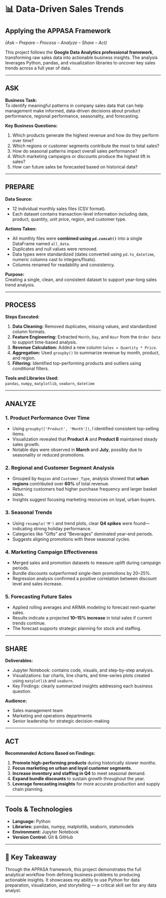 # 📊 Data-Driven Sales Trends

## Applying the APPASA Framework  
*(Ask – Prepare – Process – Analyze – Share – Act)*  

This project follows the **Google Data Analytics professional framework**, transforming raw sales data into actionable business insights. The analysis leverages Python, pandas, and visualization libraries to uncover key sales trends across a full year of data.

---

## ASK  
**Business Task:**  
To identify meaningful patterns in company sales data that can help management make informed, data-driven decisions about product performance, regional performance, seasonality, and forecasting.

**Key Business Questions:**  
1. Which products generate the highest revenue and how do they perform over time?  
2. Which regions or customer segments contribute the most to total sales?  
3. How do seasonal patterns impact overall sales performance?  
4. Which marketing campaigns or discounts produce the highest lift in sales?  
5. How can future sales be forecasted based on historical data?

---

## PREPARE  
**Data Source:**  
- 12 individual monthly sales files (CSV format).  
- Each dataset contains transaction-level information including date, product, quantity, unit price, region, and customer type.  

**Actions Taken:**  
- All monthly files were **combined using `pd.concat()`** into a single DataFrame named `all_data`.  
- Duplicates and null values were removed.  
- Data types were standardized (dates converted using `pd.to_datetime`, numeric columns cast to integers/floats).  
- Columns renamed for readability and consistency.  

**Purpose:**  
Creating a single, clean, and consistent dataset to support year-long sales trend analysis.

---

## PROCESS  
**Steps Executed:**
1. **Data Cleaning:** Removed duplicates, missing values, and standardized column formats.  
2. **Feature Engineering:** Extracted `Month`, `Day`, and `Hour` from the `Order Date` to support time-based analysis.  
3. **Revenue Calculation:** Added a new column `Sales = Quantity * Price`.  
4. **Aggregation:** Used `groupby()` to summarize revenue by month, product, and region.  
5. **Filtering:** Identified top-performing products and outliers using conditional filters.  

**Tools and Libraries Used:**  
`pandas`, `numpy`, `matplotlib`, `seaborn`, `datetime`

---

## ANALYZE  
### 1. Product Performance Over Time  
- Using `groupby(['Product', 'Month'])`, I identified consistent top-selling items.  
- Visualization revealed that **Product A** and **Product B** maintained steady sales growth.  
- Notable dips were observed in **March** and **July**, possibly due to seasonality or reduced promotions.

### 2. Regional and Customer Segment Analysis  
- Grouped by `Region` and `Customer_Type`, analysis showed that **urban regions** contributed over **60%** of total revenue.  
- Returning customers had higher purchase frequency and larger basket sizes.  
- Insights suggest focusing marketing resources on loyal, urban buyers.

### 3. Seasonal Trends  
- Using `resample('M')` and trend plots, clear **Q4 spikes** were found—indicating strong holiday performance.  
- Categories like “Gifts” and “Beverages” dominated year-end periods.  
- Suggests aligning promotions with these seasonal cycles.

### 4. Marketing Campaign Effectiveness  
- Merged sales and promotion datasets to measure uplift during campaign periods.  
- Bundle discounts outperformed single-item promotions by 20–25%.  
- Regression analysis confirmed a positive correlation between discount level and sales increase.

### 5. Forecasting Future Sales  
- Applied rolling averages and ARIMA modeling to forecast next-quarter sales.  
- Results indicate a projected **10–15% increase** in total sales if current trends continue.  
- The forecast supports strategic planning for stock and staffing.

---

## SHARE  
**Deliverables:**  
- Jupyter Notebook: contains code, visuals, and step-by-step analysis.  
- Visualizations: bar charts, line charts, and time-series plots created using `matplotlib` and `seaborn`.  
- Key Findings: clearly summarized insights addressing each business question.

**Audience:**  
- Sales management team  
- Marketing and operations departments  
- Senior leadership for strategic decision-making

---

## ACT  
**Recommended Actions Based on Findings:**  
1. **Promote high-performing products** during historically slower months.  
2. **Focus marketing on urban and loyal customer segments.**  
3. **Increase inventory and staffing in Q4** to meet seasonal demand.  
4. **Expand bundle discounts** to sustain growth throughout the year.  
5. **Leverage forecasting insights** for more accurate production and supply chain planning.

---

## Tools & Technologies  
- **Language:** Python  
- **Libraries:** pandas, numpy, matplotlib, seaborn, statsmodels  
- **Environment:** Jupyter Notebook  
- **Version Control:** Git & GitHub  

---

## 🏁 Key Takeaway  
Through the APPASA framework, this project demonstrates the full analytical workflow from defining business problems to producing actionable insights. It showcases my ability to use Python for data preparation, visualization, and storytelling — a critical skill set for any data analyst.
